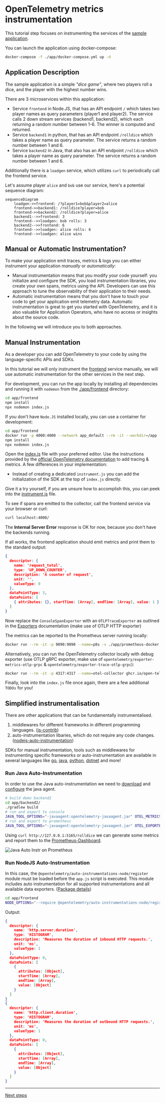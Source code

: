 # OpenTelemetry metrics instrumentation

This tutorial step focuses on instrumenting the services of the [sample application](./app).

You can launch the application using docker-compose:

```bash
docker-compose -f ./app/docker-compose.yml up -d
```

## Application Description

The sample application is a simple _"dice game"_, where two players roll a
dice, and the player with the highest number wins.

There are 3 microservices within this application:

- Service `frontend` in Node.JS, that has an API endpoint `/` which takes two
  player names as query parameters (player1 and player2). The service calls 2
  down stream services (backend1, backend2), which each returning a random number
  between 1-6. The winner is computed and returned.
- Service `backend1` in python, that has an API endpoint `/rolldice` which takes
  a player name as query parameter. The service returns a random number between
  1 and 6.
- Service `backend2` in Java, that also has an API endpoint `/rolldice` which
  takes a player name as query parameter. The service returns a random number
  between 1 and 6.

Additionally there is a `loadgen` service, which utilizes `curl` to periodically
call the frontend service.

Let's assume player `alice` and `bob` use our service, here's a potential
sequence diagram:

```mermaid
sequenceDiagram
    loadgen->>frontend: /?player1=bob&player2=alice
    frontend->>backend1: /rolldice?player=bob
    frontend->>backend2: /rolldice?player=alice
    backend1-->>frontend: 3
    frontend-->>loadgen: bob rolls: 3
    backend2-->>frontend: 6
    frontend-->>loadgen: alice rolls: 6
    frontend-->>loadgen: alice wins
```

## Manual or Automatic Instrumentation?

To make your application emit traces, metrics & logs you can either instrument
your application _manually_ or _automatically_:

- Manual instrumentation means that you modify your code yourself: you initialize and
  configure the SDK, you load instrumentation libraries, you create your own spans,
  metrics using the API.
  Developers can use this approach to tune the observability of their application to
  their needs.
- Automatic instrumentation means that you don't have to touch your code to get your
  application emit telemetry data.
  Automatic instrumentation is great to get you started with OpenTelemetry, and it is
  also valuable for Application Operators, who have no access or insights about the
  source code.

In the following we will introduce you to both approaches.

## Manual Instrumentation

As a developer you can add OpenTelemetry to your code by using the
language-specific APIs and SDKs.

In this tutorial we will only instrument the [frontend](./app/frontend) service manually, we will use
automatic instrumentation for the other services in the next step.

For development, you can run the app locally by installing all dependencies
and running it with `nodemon` from the [./app/frontend](./app/frontend/) directory:

```bash
cd app/frontend
npm install
npx nodemon index.js
```

If you don't have `Node.JS` installed locally, you can use a container for development:

```bash
cd app/frontend
docker run -p 4000:4000 --network app_default --rm -it --workdir=/app -v ${PWD}:/app:z node:18-alpine /bin/sh
npm install
npx nodemon index.js
```

Open the [index.js](./app/frontend/index.js) file with your preferred editor.
Use the instructions provided by the
[official OpenTelemetry documentation](https://opentelemetry.io/docs/instrumentation/js/getting-started/nodejs/)
to add tracing & metrics. A few differences in your implementation:

- Instead of creating a dedicated `instrument.js` you can add the initialization of the SDK at the top of `index.js` directly.

Give it a try yourself, if you are unsure how to accomplish this, you can peek
into the [instrument.js](./app/frontend/instrument.js) file.

To see if spans are emitted to the collector, call the frontend service via your
browser or curl:

```bash
curl localhost:4000/
```

The **Internal Server Error** response is OK for now, because you don't have the backends
running.

If all works, the frontend application should emit metrics and print them to the standard output:
```json
{
  descriptor: {
    name: 'request_total',
    type: 'UP_DOWN_COUNTER',
    description: 'A counter of request',
    unit: '',
    valueType: 0
  },
  dataPointType: 3,
  dataPoints: [
    { attributes: {}, startTime: [Array], endTime: [Array], value: 1 }
  ]
}
```

Now replace the `ConsoleSpanExporter` with an `OTLPTraceExporter` as outlined in the [Exporters](https://opentelemetry.io/docs/instrumentation/js/exporters/) documentation (make use of OTLP HTTP exporter)

The metrics can be reported to the Prometheus server running locally:
```bash
docker run --rm -it -p 9090:9090 --name=p8s -v ./app/prometheus-docker.yaml:/tmp/prometheus-docker.yaml:z prom/prometheus:v2.47.2 --config.file=/tmp/prometheus-docker.yaml --enable-feature=otlp-write-receiver
```

Alternatively, you can run the OpenTelemetry collector locally with debug exporter (use OTLP gRPC exporter, make use of `opentelemetry/exporter-metrics-otlp-grpc` & `opentelemetry/exporter-trace-otlp-grpc`):
```bash
docker run --rm -it -p 4317:4317 --name=otel-collector ghcr.io/open-telemetry/opentelemetry-collector-releases/opentelemetry-collector:0.88.0 --config https://raw.githubusercontent.com/pavolloffay/kubecon-na-2023-opentelemetry-kubernetes-metrics-tutorial/main/app/collector-docker.yaml
```

Finally, look into the `index.js` file once again, there are a few additional `TODOs` for you!

## Simplified instrumentalisation

There are other applications that can be fundamentally instrumentalised.

1. middlewares for different frameworks in different programming languages. ([js-contrib](https://github.com/open-telemetry/opentelemetry-js-contrib))
1. auto-instrumentation libaries, which do not require any code changes. ([nodejs-auto-instrumentation](https://github.com/open-telemetry/opentelemetry-js-contrib/tree/main/metapackages/auto-instrumentations-node#supported-instrumentations))

SDKs for manual instrumentation, tools such as middlewares for instrumenting specific frameworks or auto-instrumentation are available in several languages like [go](https://github.com/open-telemetry/opentelemetry-go-instrumentation), [java](https://github.com/open-telemetry/opentelemetry-java-instrumentation), [python](https://github.com/open-telemetry/opentelemetry-python-contrib), [dotnet](https://github.com/open-telemetry/opentelemetry-dotnet-instrumentation) and more!

### Run Java Auto-Instrumentation

In order to use the Java auto-instrumentation we need to [download](https://github.com/open-telemetry/opentelemetry-java-instrumentation/releases) and [configure](https://opentelemetry.io/docs/instrumentation/java/automatic/agent-config/#sdk-autoconfiguration) the java agent.

```bash
# build demo backend2
cd app/backend2/
./gradlew build
# run and export to console
JAVA_TOOL_OPTIONS="-javaagent:opentelemetry-javaagent.jar" OTEL_METRICS_EXPORTER=logging-otlp OTEL_LOGS_EXPORTER=none OTEL_TRACES_EXPORTER=none java -jar ./build/libs/dice-0.0.1-SNAPSHOT.jar
# run and export to prometheus
JAVA_TOOL_OPTIONS="-javaagent:opentelemetry-javaagent.jar" OTEL_EXPORTER_OTLP_METRICS_ENDPOINT=http://127.0.0.1:9090/api/v1/otlp/v1/metrics OTEL_EXPORTER_OTLP_METRICS_PROTOCOL=http/protobuf OTLP_METRICS_EXPORTER=otlp OTEL_LOGS_EXPORTER=none OTEL_TRACES_EXPORTER=none java -jar ./build/libs/dice-0.0.1-SNAPSHOT.jar
```

Using `curl http://127.0.0.1:5165/rolldice` we can generate some metrics and report them to the [Prometheus-Dashboard](http://127.0.0.1:9090/graph?g0.expr=http_server_duration_milliseconds_count&g0.tab=0&g0.stacked=0&g0.show_exemplars=0&g0.range_input=5m).

![Java Auto Instr on Prometheus](images/java-auto-instr-prometheus.png)


### Run NodeJS Auto-Instrumentation

In this case, the `@opentelemetry/auto-instrumentations-node/register` module must be loaded before the `app.js` script is executed. This module includes auto instrumentation for all supported instrumentations and all available data exporters. ([Package details](https://www.npmjs.com/package/@opentelemetry/auto-instrumentations-node))

```bash
cd app/frontend
NODE_OPTIONS="--require @opentelemetry/auto-instrumentations-node/register" OTEL_EXPORTER_OTLP_METRICS_ENDPOINT="http://localhost:9090/api/v1/otlp/v1/metrics" OTEL_SERVICE_NAME="auto-instr-demo" node index.js
```

Output:
```json
{
  descriptor: {
    name: 'http.server.duration',
    type: 'HISTOGRAM',
    description: 'Measures the duration of inbound HTTP requests.',
    unit: 'ms',
    valueType: 1
  },
  dataPointType: 0,
  dataPoints: [
    {
      attributes: [Object],
      startTime: [Array],
      endTime: [Array],
      value: [Object]
    }
  ]
}
{
  descriptor: {
    name: 'http.client.duration',
    type: 'HISTOGRAM',
    description: 'Measures the duration of outbound HTTP requests.',
    unit: 'ms',
    valueType: 1
  },
  dataPointType: 0,
  dataPoints: [
    {
      attributes: [Object],
      startTime: [Array],
      endTime: [Array],
      value: [Object]
    }
  ]
}
```

---
[Next steps](./04-deploy-and-manage-collector.md)
